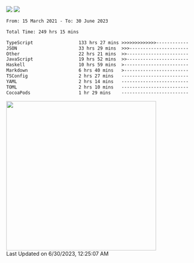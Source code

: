 <div>
  <img src="https://github-readme-stats.vercel.app/api?username=naporin0624&count_private=true&show_icons=true" />
  <img src="https://github-readme-stats.vercel.app/api/top-langs/?username=naporin0624&layout=compact&hide=css" />
  <!--START_SECTION:waka-->

```txt
From: 15 March 2021 - To: 30 June 2023

Total Time: 249 hrs 15 mins

TypeScript                 133 hrs 27 mins >>>>>>>>>>>>>------------   53.54 %
JSON                       33 hrs 29 mins  >>>----------------------   13.44 %
Other                      22 hrs 21 mins  >>-----------------------   08.97 %
JavaScript                 19 hrs 52 mins  >>-----------------------   07.97 %
Haskell                    10 hrs 59 mins  >------------------------   04.41 %
Markdown                   6 hrs 40 mins   >------------------------   02.68 %
TSConfig                   2 hrs 27 mins   -------------------------   00.99 %
YAML                       2 hrs 14 mins   -------------------------   00.90 %
TOML                       2 hrs 10 mins   -------------------------   00.87 %
CocoaPods                  1 hr 29 mins    -------------------------   00.60 %
```

<!--END_SECTION:waka-->
  
  <!--START_SECTION:lapras-card-->
<a href="https://lapras.com/public/CDQE7TF" target="_blank" rel="noopener noreferrer"><img src="https://lapras-card-generator.vercel.app/api/svg?e=3.68&b=3.48&i=3.51&b1=%23232323&b2=%236d6d6d&i1=%23212121&i2=%23818181&l=ja" width="400" ></a>  
Last Updated on 6/30/2023, 12:25:07 AM
<!--END_SECTION:lapras-card-->
</div>
